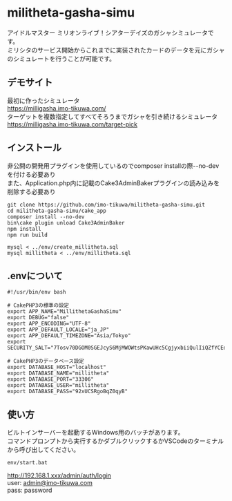 # militheta-gasha-simu
アイドルマスター ミリオンライブ！シアターデイズのガシャシミュレータです。  
ミリシタのサービス開始からこれまでに実装されたカードのデータを元にガシャのシミュレートを行うことが可能です。

## デモサイト
最初に作ったシミュレータ  
https://milligasha.imo-tikuwa.com/  
ターゲットを複数指定してすべてそろうまでガシャを引き続けるシミュレータ  
https://milligasha.imo-tikuwa.com/target-pick  

## インストール
非公開の開発用プラグインを使用しているのでcomposer installの際--no-devを付ける必要あり  
また、Application.php内に記載のCake3AdminBakerプラグインの読み込みを削除する必要あり
```
git clone https://github.com/imo-tikuwa/militheta-gasha-simu.git
cd militheta-gasha-simu/cake_app
composer install --no-dev
bin\cake plugin unload Cake3AdminBaker
npm install
npm run build

mysql < ../env/create_millitheta.sql
mysql millitheta < ../env/millitheta.sql
```

## .envについて
```
#!/usr/bin/env bash

# CakePHP3の標準の設定
export APP_NAME="MillithetaGashaSimu"
export DEBUG="false"
export APP_ENCODING="UTF-8"
export APP_DEFAULT_LOCALE="ja_JP"
export APP_DEFAULT_TIMEZONE="Asia/Tokyo"
export SECURITY_SALT="7Tosv70DGOM0SGEJcyS6MjMWOWtsPKawUHc5CgjyxbiiQulIiQZfYCEdbcEY2r1A"

# CakePHP3のデータベース設定
export DATABASE_HOST="localhost"
export DATABASE_NAME="millitheta"
export DATABASE_PORT="33306"
export DATABASE_USER="millitheta"
export DATABASE_PASS="92xUCSRgoBqZ0qyB"
```

## 使い方
ビルトインサーバーを起動するWindows用のバッチがあります。  
コマンドプロンプトから実行するかダブルクリックするかVSCodeのターミナルから呼び出してください。  
```
env/start.bat
```
http://192.168.1.xxx/admin/auth/login  
user: admin@imo-tikuwa.com    
pass: password  
